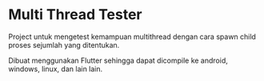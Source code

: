 # Multi Thread Tester

Project untuk mengetest kemampuan multithread dengan cara spawn child proses sejumlah yang ditentukan.

Dibuat menggunakan Flutter sehingga dapat dicompile ke android, windows, linux, dan lain lain.